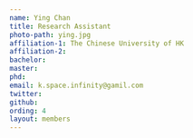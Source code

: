 ```yaml
---
name: Ying Chan
title: Research Assistant
photo-path: ying.jpg
affiliation-1: The Chinese University of HK
affiliation-2: 
bachelor:
master:
phd:  
email: k.space.infinity@gamil.com
twitter: 
github: 
ording: 4
layout: members
---
```

